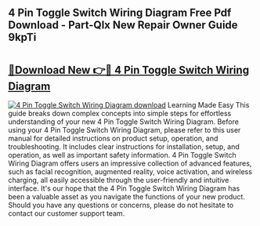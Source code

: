 ## 4 Pin Toggle Switch Wiring Diagram Free Pdf Download - Part-Qlx New Repair Owner Guide 9kpTi

# <h2><a href="http://dflzakc.blite.top/?on=4+Pin+Toggle+Switch+Wiring+Diagram">🔗Download New 👉🔴 4 Pin Toggle Switch Wiring Diagram</a></h2>

[![4 Pin Toggle Switch Wiring Diagram download](https://i.imgur.com/lujVjoI.png)](http://dflzakc.blite.top/?on=4+Pin+Toggle+Switch+Wiring+Diagram)
Learning Made Easy This guide breaks down complex concepts into simple steps for effortless understanding of your new 4 Pin Toggle Switch Wiring Diagram. Before using your 4 Pin Toggle Switch Wiring Diagram, please refer to this user manual for detailed instructions on product setup, operation, and troubleshooting. It includes clear instructions for installation, setup, and operation, as well as important safety information. 4 Pin Toggle Switch Wiring Diagram offers users an impressive collection of advanced features, such as facial recognition, augmented reality, voice activation, and wireless charging, all easily accessible through the user-friendly and intuitive interface. It's our hope that the 4 Pin Toggle Switch Wiring Diagram has been a valuable asset as you navigate the functions of your new product. Should you have any questions or concerns, please do not hesitate to contact our customer support team.
